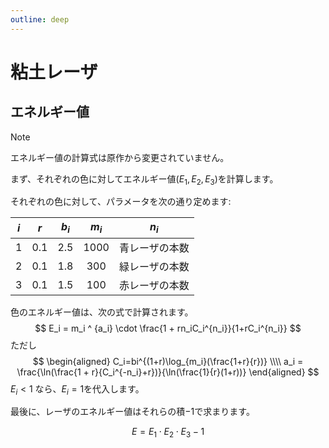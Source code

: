 ```yaml
---
outline: deep
---
```


# 粘土レーザ

## エネルギー値

> [!NOTE]
> エネルギー値の計算式は原作から変更されていません。

まず、それぞれの色に対してエネルギー値($E_1, E_2, E_3$)を計算します。

それぞれの色に対して、パラメータを次の通り定めます:

| $i$ | $r$ | $b_i$ | $m_i$ |     $n_i$      |
|:---:|:---:|:-----:|:-----:|:--------------:|
|  1  | 0.1 |  2.5  | 1000  | 青レーザの本数 |
|  2  | 0.1 |  1.8  |  300  | 緑レーザの本数 |
|  3  | 0.1 |  1.5  |  100  | 赤レーザの本数 |

色のエネルギー値は、次の式で計算されます。
$$
E_i = m_i ^ {a_i} \cdot \frac{1 + rn_iC_i^{n_i}}{1+rC_i^{n_i}}
$$
ただし
$$
\begin{aligned}
C_i=bi^{(1+r)\log_{m_i}(\frac{1+r}{r})} \\\\
a_i = \frac{\ln(\frac{1 + r}{C_i^{-n_i}+r})}{\ln(\frac{1}{r}(1+r))}
\end{aligned}
$$
$E_i < 1$ なら、$E_i = 1$を代入します。

最後に、レーザのエネルギー値はそれらの積$-1$で求まります。

$$
E = E_1 \cdot E_2 \cdot E_3 - 1
$$
